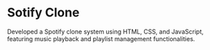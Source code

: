 # Sotify Clone

Developed a Spotify clone system using HTML, CSS, and JavaScript, featuring music playback and playlist management functionalities.

